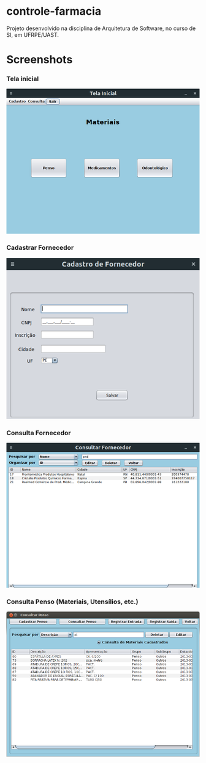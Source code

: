 # controle-farmacia
Projeto desenvolvido na disciplina de Arquitetura de Software, no curso de SI, em UFRPE/UAST.

# Screenshots

### Tela inicial

![Tela inicial](screenshots/screenshot_tela_inicial.png)

### Cadastrar Fornecedor

![Cadastrar Fornecedor](screenshots/screenshot_cadastrar_fornecedor.png)

### Consulta Fornecedor

![Consulta Fornecedor](screenshots/screenshot_consulta_fornecedor.png)

### Consulta Penso (Materiais, Utensílios, etc.)

![Consulta Penso](screenshots/screenshot_consulta_penso.png)
